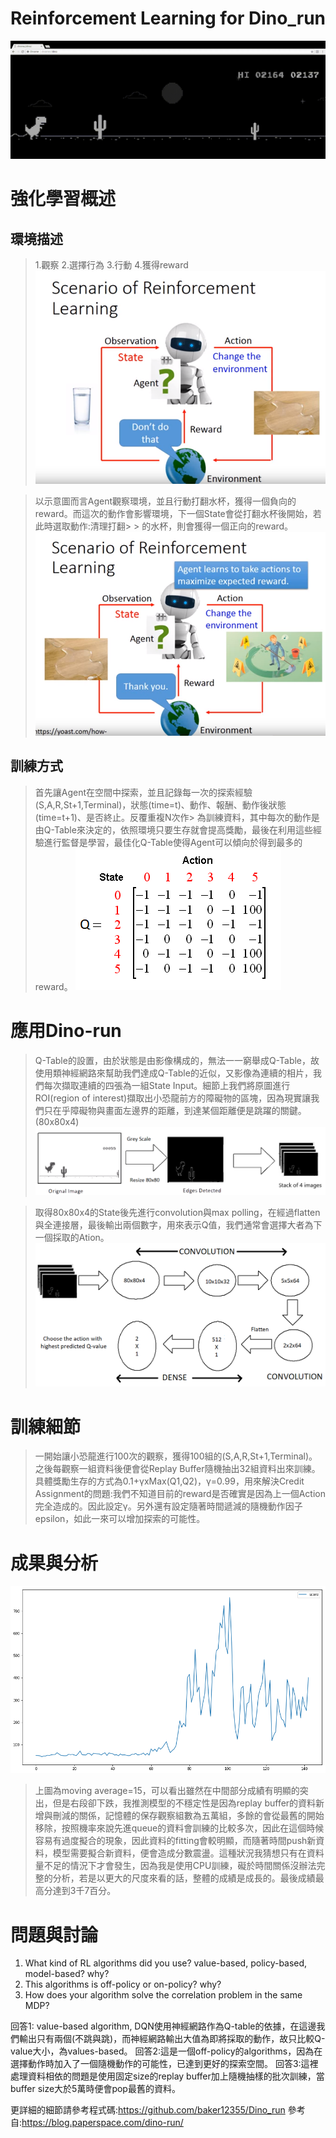 # Reinforcement Learning for Dino_run


![image](https://github.com/baker12355/Dino_run/blob/master/dino.gif)


# 強化學習概述
##  環境描述

> 1.觀察 2.選擇行為 3.行動 4.獲得reward 
![image](https://github.com/baker12355/Dino_run/blob/master/RL_illustration_1.PNG)

> 以示意圖而言Agent觀察環境，並且行動打翻水杯，獲得一個負向的reward。而這次的動作會影響環境，下一個State會從打翻水杯後開始，若此時選取動作:清理打翻> > 的水杯，則會獲得一個正向的reward。
![image](https://github.com/baker12355/Dino_run/blob/master/RL_illustration_2.PNG)


## 訓練方式

> 首先讓Agent在空間中探索，並且記錄每一次的探索經驗(S,A,R,St+1,Terminal)，狀態(time=t)、動作、報酬、動作後狀態(time=t+1)、是否終止。反覆重複N次作> 為訓練資料，其中每次的動作是由Q-Table來決定的，依照環境只要生存就會提高獎勵，最後在利用這些經驗進行監督是學習，最佳化Q-Table使得Agent可以傾向於得到最多的reward。
![image](https://github.com/baker12355/Dino_run/blob/master/q-table.png)

# 應用Dino-run

> Q-Table的設置，由於狀態是由影像構成的，無法一一窮舉成Q-Table，故使用類神經網路來幫助我們達成Q-Table的近似，又影像為連續的相片，我們每次擷取連續的四張為一組State Input。細節上我們將原圖進行ROI(region of interest)擷取出小恐龍前方的障礙物的區塊，因為現實讓我們只在乎障礙物與畫面左邊界的距離，到達某個距離便是跳躍的關鍵。(80x80x4)
![image](https://github.com/baker12355/Dino_run/blob/master/grey_scale.png)


> 取得80x80x4的State後先進行convolution與max polling，在經過flatten與全連接層，最後輸出兩個數字，用來表示Q值，我們通常會選擇大者為下一個採取的Ation。
![image](https://github.com/baker12355/Dino_run/blob/master/convolution.png)

#  訓練細節

> 一開始讓小恐龍進行100次的觀察，獲得100組的(S,A,R,St+1,Terminal)。之後每觀察一組資料後便會從Replay Buffer隨機抽出32組資料出來訓練。具體獎勵生存的方式為0.1+γxMax(Q1,Q2)，γ=0.99，用來解決Credit Assignment的問題:我們不知道目前的reward是否確實是因為上一個Action完全造成的。因此設定γ。另外還有設定隨著時間遞減的隨機動作因子epsilon，如此一來可以增加探索的可能性。


#  成果與分析

![image](https://github.com/baker12355/Dino_run/blob/master/mva_15.png)
> 上圖為moving average=15，可以看出雖然在中間部分成績有明顯的突出，但是右段卻下跌，我推測模型的不穩定性是因為replay buffer的資料新增與刪減的關係，記憶體的保存觀察組數為五萬組，多餘的會從最舊的開始移除，按照機率來說先進queue的資料會訓練的比較多次，因此在這個時候容易有過度擬合的現象，因此資料的fitting會較明顯，而隨著時間push新資料，模型需要擬合新資料，便會造成分數震盪。這種狀況我猜想只有在資料量不足的情況下才會發生，因為我是使用CPU訓練，礙於時間關係沒辦法完整的分析，若是以更大的尺度來看的話，整體的成績是成長的。最後成績最高分達到3千7百分。




# 問題與討論

1. What kind of RL algorithms did you use? value-based, policy-based, model-based? why? 
2. This algorithms is off-policy or on-policy? why? 
3. How does your algorithm solve the correlation problem in the same MDP? 

回答1: value-based algorithm, DQN使用神經網路作為Q-table的依據，在這邊我們輸出只有兩個(不跳與跳)，而神經網路輸出大值為即將採取的動作，故只比較Q-value大小，為values-based。
回答2:這是一個off-policy的algorithms，因為在選擇動作時加入了一個隨機動作的可能性，已達到更好的探索空間。
回答3:這裡處理資料相依的問題是使用固定size的replay buffer加上隨機抽樣的批次訓練，當buffer size大於5萬時便會pop最舊的資料。



更詳細的細節請參考程式碼:https://github.com/baker12355/Dino_run
參考自:https://blog.paperspace.com/dino-run/
